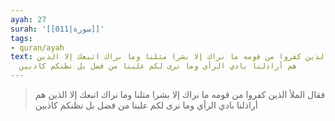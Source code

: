 ```yaml
---
ayah: 27
surah: '[[011|سورة]]'
tags:
- quran/ayah
text: فقال الملأ الذين كفروا من قومه ما نراك إلا بشرا مثلنا وما نراك اتبعك إلا الذين
  هم أراذلنا بادي الرأي وما نرى لكم علينا من فضل بل نظنكم كاذبين
---
```

> فقال الملأ الذين كفروا من قومه ما نراك إلا بشرا مثلنا وما نراك اتبعك إلا الذين هم أراذلنا بادي الرأي وما نرى لكم علينا من فضل بل نظنكم كاذبين
